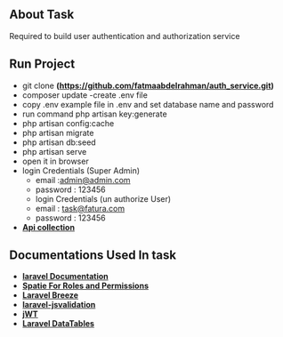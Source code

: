 
## About Task

Required to build user authentication and authorization service


## Run Project
- git clone **(https://github.com/fatmaabdelrahman/auth_service.git)**
- composer update 
-create .env file
- copy .env example file in .env and set database name and password 
- run command php artisan key:generate
- php artisan config:cache
- php artisan migrate
- php artisan db:seed
- php artisan serve
- open it in browser
- login Credentials (Super Admin)
  - email :admin@admin.com
  - password : 123456
  - login Credentials (un authorize User)
  - email : task@fatura.com
  - password : 123456
- **[Api collection ](https://www.getpostman.com/collections/3fb80fc96a9f9f2528b8)**


## Documentations Used In task

- **[laravel Documentation](https://laravel.com/docs/8.x)**
- **[Spatie For Roles and Permissions](https://spatie.be/docs/laravel-permission/v4/introduction)**
- **[Laravel Breeze ](https://laravel.com/docs/8.x/starter-kits)**
- **[laravel-jsvalidation](https://github.com/proengsoft/laravel-jsvalidation)**
- **[jWT](https://jwt-auth.readthedocs.io/en/develop/laravel-installation/)**
- **[Laravel DataTables](https://yajrabox.com/docs/laravel-datatables/master/installation)**



